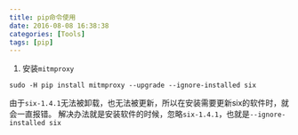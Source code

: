 ```yaml
---
title: pip命令使用
date: 2016-08-08 16:38:38
categories: [Tools]
tags: [pip]
---
```


1. 安装``mitmproxy``
```
sudo -H pip install mitmproxy --upgrade --ignore-installed six
```

  <!--more-->

由于``six-1.4.1``无法被卸载，也无法被更新，所以在安装需要更新six的软件时，就会一直报错。
解决办法就是安装软件的时候，忽略``six-1.4.1``，也就是``--ignore-installed six``
